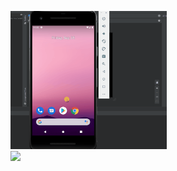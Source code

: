 <img src="https://github.com/Gerald-Robles/Gerald/blob/main/grader-task-android.gif" width=250><br>
<img src="https://imgur.com/a/G5GBFTY.gif" width=250><br>
